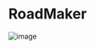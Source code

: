 # RoadMaker
![image](https://user-images.githubusercontent.com/68137693/197677667-41a6e4a6-8401-4810-b1e2-facdbf224dd2.png)
